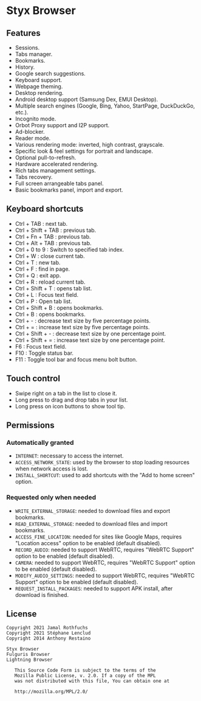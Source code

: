 # Styx Browser

## Features
* Sessions.
* Tabs manager.
* Bookmarks.
* History.
* Google search suggestions.
* Keyboard support.
* Webpage theming.
* Desktop rendering.
* Android desktop support (Samsung Dex, EMUI Desktop). 
* Multiple search engines (Google, Bing, Yahoo, StartPage, DuckDuckGo, etc.).
* Incognito mode.
* Orbot Proxy support and I2P support.
* Ad-blocker.
* Reader mode.
* Various rendering mode: inverted, high contrast, grayscale.
* Specific look & feel settings for portrait and landscape.
* Optional pull-to-refresh.
* Hardware accelerated rendering.
* Rich tabs management settings.
* Tabs recovery.
* Full screen arrangeable tabs panel.
* Basic bookmarks panel, import and export.

## Keyboard shortcuts
* Ctrl + TAB : next tab.
* Ctrl + Shift + TAB : previous tab.
* Ctrl + Fn + TAB : previous tab.
* Ctrl + Alt + TAB : previous tab.
* Ctrl + 0 to 9 : Switch to specified tab index.
* Ctrl + W : close current tab.
* Ctrl + T : new tab.
* Ctrl + F : find in page.
* Ctrl + Q : exit app.
* Ctrl + R : reload current tab.
* Ctrl + Shift + T : opens tab list.
* Ctrl + L : Focus text field.
* Ctrl + P : Open tab list.
* Ctrl + Shift + B : opens bookmarks.
* Ctrl + B : opens bookmarks.
* Ctrl + - : decrease text size by five percentage points.
* Ctrl + = : increase text size by five percentage points.
* Ctrl + Shift + - : decrease text size by one percentage point.
* Ctrl + Shift + = : increase text size by one percentage point.
* F6 : Focus text field.
* F10 : Toggle status bar.
* F11 : Toggle tool bar and focus menu bolt button.

## Touch control
* Swipe right on a tab in the list to close it.
* Long press to drag and drop tabs in your list.
* Long press on icon buttons to show tool tip.

## Permissions

### Automatically granted
* `INTERNET`: necessary to access the internet.
* `ACCESS_NETWORK_STATE`: used by the browser to stop loading resources when network access is lost.
* `INSTALL_SHORTCUT`: used to add shortcuts with the "Add to home screen" option.

### Requested only when needed
* `WRITE_EXTERNAL_STORAGE`: needed to download files and export bookmarks.
* `READ_EXTERNAL_STORAGE`: needed to download files and import bookmarks.
* `ACCESS_FINE_LOCATION`: needed for sites like Google Maps, requires "Location access" option to be enabled (default disabled).
* `RECORD_AUDIO`: needed to support WebRTC, requires "WebRTC Support" option to be enabled (default disabled).
* `CAMERA`: needed to support WebRTC, requires "WebRTC Support" option to be enabled (default disabled).
* `MODIFY_AUDIO_SETTINGS`: needed to support WebRTC, requires "WebRTC Support" option to be enabled (default disabled).
* `REQUEST_INSTALL_PACKAGES`: needed to support APK install, after download is finished.

## License
```
Copyright 2021 Jamal Rothfuchs
Copyright 2021 Stéphane Lenclud
Copyright 2014 Anthony Restaino

Styx Browser
Fulguris Browser
Lightning Browser

   This Source Code Form is subject to the terms of the 
   Mozilla Public License, v. 2.0. If a copy of the MPL 
   was not distributed with this file, You can obtain one at 
   
   http://mozilla.org/MPL/2.0/
```
